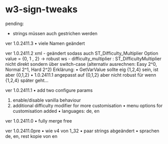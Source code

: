 # w3-sign-tweaks

pending:
+ strings müssen auch gestrichen werden

ver 1.0.2411.3
• viele Namen geändert


ver 1.0.2411.2
xml - geändert sodass auch ST_Difficulty_Multiplier Option value<array> = {0, 1 , 2} -> robust
ws - difficulty_multiplier : ST_DifficultyMultiplier nicht direkt sondern über switch-case
	(alternativ ausrechnen: Easy 2^0, Normal 2^1, Hard 2^2)
Erklärung:
• GetVarValue sollte eig {1,2,4} sein, ist aber {0,1,2}
• 1.0.2411.1 angepasst auf {0,1,2} aber nicht robust für wenn {1,2,4} später geht...

ver 1.0.2411.1
• add two configure params
1. enable/disable vanilla behaviour
2. additional difficulty modifier for more customisation
• menu options for customisation added
• languages: de, en

ver 1.0.2411.0
• fully merge free

ver 1.0.2411.0pre
• wie v4 von 1_32
• paar strings abgeändert
• sprachen de, en, rest kopie von en